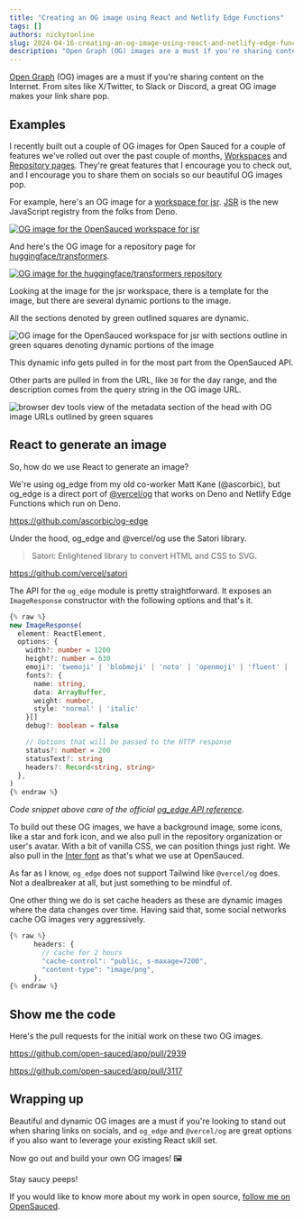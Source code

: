 ```yaml
---
title: "Creating an OG image using React and Netlify Edge Functions"
tags: []
authors: nickytonline
slug: 2024-04-16-creating-an-og-image-using-react-and-netlify-edge-functions-563a
description: "Open Graph (OG) images are a must if you're sharing content on the Internet. From sites like..."
---
```


[Open Graph](url) (OG) images are a must if you're sharing content on the Internet. From sites like X/Twitter, to Slack or Discord, a great OG image makes your link share pop.

## Examples

I recently built out a couple of OG images for Open Sauced for a couple of features we've rolled out over the past couple of months, [Workspaces](https://docs.opensauced.pizza/features/workspaces/) and [Repository pages](https://docs.opensauced.pizza/features/repo-pages/). They're great features that I encourage you to check out, and I encourage you to share them on socials so our beautiful OG images pop.

For example, here's an OG image for a [workspace for jsr](https://app.opensauced.pizza/workspaces/760ea8ea-ebd3-4f9a-91ab-780384e3c102). [JSR](https://jsr.io) is the new JavaScript registry from the folks from Deno.

[![OG image for the OpenSauced workspace for jsr](https://dev-to-uploads.s3.amazonaws.com/uploads/articles/n9v3aq0eu0lsoxni8b3z.png)](https://app.opensauced.pizza/workspaces/760ea8ea-ebd3-4f9a-91ab-780384e3c102)

And here's the OG image for a repository page for [huggingface/transformers](https://app.opensauced.pizza/s/huggingface/transformers).

[![OG image for the huggingface/transformers repository](https://dev-to-uploads.s3.amazonaws.com/uploads/articles/7wrvyq2qqjwefpeklraf.png)](https://app.opensauced.pizza/s/huggingface/transformers)

Looking at the image for the jsr workspace, there is a template for the image, but there are several dynamic portions to the image.

All the sections denoted by green outlined squares are dynamic.

![OG image for the OpenSauced workspace for jsr with sections outline in green squares denoting dynamic portions of the image](https://dev-to-uploads.s3.amazonaws.com/uploads/articles/32npdvf35s50hjl9r9iv.png)

This dynamic info gets pulled in for the most part from the OpenSauced API.

Other parts are pulled in from the URL, like `30` for the day range, and the description comes from the query string in the OG image URL.

![browser dev tools view of the metadata section of the head with OG image URLs outlined by green squares](https://dev-to-uploads.s3.amazonaws.com/uploads/articles/f059m9we4gkmb8ixx39v.png)

## React to generate an image

So, how do we use React to generate an image?

We're using og_edge from my old co-worker Matt Kane (@ascorbic), but og_edge is a direct port of [@vercel/og](https://vercel.com/blog/introducing-vercel-og-image-generation-fast-dynamic-social-card-images) that works on Deno and Netlify Edge Functions which run on Deno.

<a href="https://github.com/ascorbic/og-edge">https://github.com/ascorbic/og-edge</a>

Under the hood, og_edge and @vercel/og use the Satori library.

> Satori: Enlightened library to convert HTML and CSS to SVG.

<a href="https://github.com/vercel/satori">https://github.com/vercel/satori</a>

The API for the `og_edge` module is pretty straightforward. It exposes an `ImageResponse` constructor with the following options and that's it.

```typescript
{% raw %}
new ImageResponse(
  element: ReactElement,
  options: {
    width?: number = 1200
    height?: number = 630
    emoji?: 'twemoji' | 'blobmoji' | 'noto' | 'openmoji' | 'fluent' | 'fluentFlat' = 'twemoji',
    fonts?: {
      name: string,
      data: ArrayBuffer,
      weight: number,
      style: 'normal' | 'italic'
    }[]
    debug?: boolean = false

    // Options that will be passed to the HTTP response
    status?: number = 200
    statusText?: string
    headers?: Record<string, string>
  },
)
{% endraw %}
```

_Code snippet above care of the official [og_edge API reference](https://github.com/ascorbic/og-edge#api-reference)._

To build out these OG images, we have a background image, some icons, like a star and fork icon, and we also pull in the repository organization or user's avatar. With a bit of vanilla CSS, we can position things just right. We also pull in the [Inter font](https://fonts.google.com/specimen/Inter) as that's what we use at OpenSauced.

As far as I know, `og_edge` does not support Tailwind like `@vercel/og` does. Not a dealbreaker at all, but just something to be mindful of.

One other thing we do is set cache headers as these are dynamic images where the data changes over time. Having said that, some social networks cache OG images very aggressively.

```typescript
{% raw %}
      headers: {
        // cache for 2 hours
        "cache-control": "public, s-maxage=7200",
        "content-type": "image/png",
      },
{% endraw %}
```

## Show me the code

Here's the pull requests for the initial work on these two OG images.

<a href="https://github.com/open-sauced/app/pull/2939">https://github.com/open-sauced/app/pull/2939</a>

<a href="https://github.com/open-sauced/app/pull/3117">https://github.com/open-sauced/app/pull/3117</a>

## Wrapping up

Beautiful and dynamic OG images are a must if you're looking to stand out when sharing links on socials, and `og_edge` and `@vercel/og` are great options if you also want to leverage your existing React skill set.

Now go out and build your own OG images! 🖼️

Stay saucy peeps!

If you would like to know more about my work in open source, [follow me on OpenSauced](https://oss.fyi/nickytonline).
